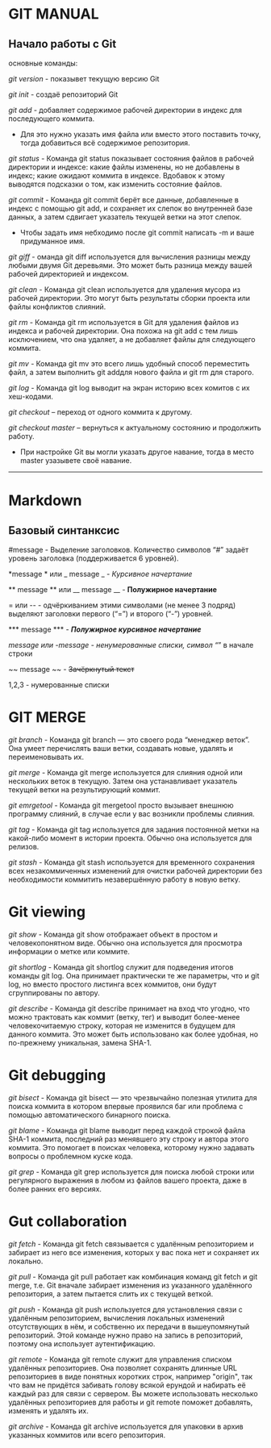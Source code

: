 # **GIT MANUAL**
## Начало работы с Git
основные команды:

*git version* - показывет текущую версию Git

*git init* - создаё репозиторий Git

*git add* - добавляет содержимое рабочей директории в индекс для последующего коммита.

* Для это нужно указать имя файла или вместо этого поставить точку, тогда добавиться всё содержимое репозитория.

*git status* - Команда git status показывает состояния файлов в рабочей директории и индексе: какие файлы изменены, но не добавлены в индекс; какие ожидают коммита в индексе. Вдобавок к этому выводятся подсказки о том, как изменить состояние файлов.

*git commit* - Команда git commit берёт все данные, добавленные в индекс с помощью git add, и сохраняет их слепок во внутренней базе данных, а затем сдвигает указатель текущей ветки на этот слепок.

*  Чтобы задать имя небходимо после git commit написать -m и ваше придуманное имя.

*git giff* - оманда git diff используется для вычисления разницы между любыми двумя Git деревьями. Это может быть разница между вашей рабочей директорией и индексом.

*git clean* - Команда git clean используется для удаления мусора из рабочей директории. Это могут быть результаты сборки проекта или файлы конфликтов слияний.

*git rm* - Команда git rm используется в Git для удаления файлов из индекса и рабочей директории. Она похожа на git add с тем лишь исключением, что она удаляет, а не добавляет файлы для следующего коммита.

*git mv* - Команда git mv это всего лишь удобный способ переместить файл, а затем выполнить git addдля нового файла и git rm для старого.

*git log* - Команда git log выводит на экран историю всех комитов с их хеш-кодами.

*git checkout* – переход от одного коммита к другому.

*git checkout master* – вернуться к актуальному состоянию и продолжить работу.

* При настройке Git вы могли указать другое навание, тогда в место master узазывете своё навание.
---

# Markdown
## Базовый синтанксис 
#message - Выделение заголовков. Количество символов “#” задаёт уровень заголовка  (поддерживается 6 уровней).  

*message * или _ message _  - *Курсивное начертание*

** message ** или __ message __ - **Полужирное начертание**

= или -- - одчёркиванием этими символами (не менее 3 подряд) выделяют заголовки  первого (“=”) и второго (“-”) уровней.

*** message *** - ***Полужирное курсивное начертание*** 

*message или -message - ненумерованные списки, символ “*” в начале строки

~~ message ~~ - ~~Зачёркнутый текст~~

1,2,3 - нумерованные списки 

# GIT MERGE

*git branch* - Команда git branch — это своего рода “менеджер веток”. Она умеет перечислять ваши ветки, создавать новые, удалять и переименовывать их.

*git merge* - Команда git merge используется для слияния одной или нескольких веток в текущую. Затем она устанавливает указатель текущей ветки на результирующий коммит.

*git emrgetool* - Команда git mergetool просто вызывает внешнюю программу слияний, в случае если у вас возникли проблемы слияния.

*git tag* - Команда git tag используется для задания постоянной метки на какой-либо момент в истории проекта. Обычно она используется для релизов.

*git stash* - Команда git stash используется для временного сохранения всех незакоммиченных изменений для очистки рабочей директории без необходимости коммитить незавершённую работу в новую ветку.

# Git viewing
*git show* - Команда git show отображает объект в простом и человекопонятном виде. Обычно она используется для просмотра информации о метке или коммите.

*git shortlog* - Команда git shortlog служит для подведения итогов команды git log. Она принимает практически те же параметры, что и git log, но вместо простого листинга всех коммитов, они будут сгруппированы по автору.

*git describe* - Команда git describe принимает на вход что угодно, что можно трактовать как коммит (ветку, тег) и выводит более-менее человекочитаемую строку, которая не изменится в будущем для данного коммита. Это может быть использовано как более удобная, но по-прежнему уникальная, замена SHA-1.

# Git debugging
*git bisect* - Команда git bisect — это чрезвычайно полезная утилита для поиска коммита в котором впервые проявился баг или проблема с помощью автоматического бинарного поиска.

*git blame* - Команда git blame выводит перед каждой строкой файла SHA-1 коммита, последний раз менявшего эту строку и автора этого коммита. Это помогает в поисках человека, которому нужно задавать вопросы о проблемном куске кода.

*git grep* - Команда git grep используется для поиска любой строки или регулярного выражения в любом из файлов вашего проекта, даже в более ранних его версиях.

# Gut collaboration
*git fetch* - Команда git fetch связывается с удалённым репозиторием и забирает из него все изменения, которых у вас пока нет и сохраняет их локально.

*git pull* - Команда git pull работает как комбинация команд git fetch и git merge, т.е. Git вначале забирает изменения из указанного удалённого репозитория, а затем пытается слить их с текущей веткой.

*git push* - Команда git push используется для установления связи с удалённым репозиторием, вычисления локальных изменений отсутствующих в нём, и собственно их передачи в вышеупомянутый репозиторий. Этой команде нужно право на запись в репозиторий, поэтому она использует аутентификацию.

*git remote* - Команда git remote служит для управления списком удалённых репозиториев. Она позволяет сохранять длинные URL репозиториев в виде понятных коротких строк, например "origin", так что вам не придётся забивать голову всякой ерундой и набирать её каждый раз для связи с сервером. Вы можете использовать несколько удалённых репозиториев для работы и git remote поможет добавлять, изменять и удалять их.

*git archive* - Команда git archive используется для упаковки в архив указанных коммитов или всего репозитория.